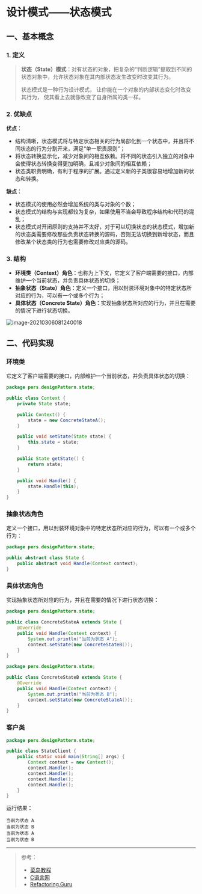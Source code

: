 # 设计模式——状态模式

## 一、基本概念

### 1. 定义

> **状态（State）模式**：对有状态的对象，把复杂的“判断逻辑”提取到不同的状态对象中，允许状态对象在其内部状态发生改变时改变其行为。
>
> 状态模式是一种行为设计模式， 让你能在一个对象的内部状态变化时改变其行为， 使其看上去就像改变了自身所属的类一样。

### 2. 优缺点

**优点**：

- 结构清晰，状态模式将与特定状态相关的行为局部化到一个状态中，并且将不同状态的行为分割开来，满足“单一职责原则”；
- 将状态转换显示化，减少对象间的相互依赖。将不同的状态引入独立的对象中会使得状态转换变得更加明确，且减少对象间的相互依赖；
- 状态类职责明确，有利于程序的扩展。通过定义新的子类很容易地增加新的状态和转换。

**缺点**：

- 状态模式的使用必然会增加系统的类与对象的个数；
- 状态模式的结构与实现都较为复杂，如果使用不当会导致程序结构和代码的混乱；
- 状态模式对开闭原则的支持并不太好，对于可以切换状态的状态模式，增加新的状态类需要修改那些负责状态转换的源码，否则无法切换到新增状态，而且修改某个状态类的行为也需要修改对应类的源码。

### 3. 结构

- **环境类（Context）角色**：也称为上下文，它定义了客户端需要的接口，内部维护一个当前状态，并负责具体状态的切换；
- **抽象状态（State）角色**：定义一个接口，用以封装环境对象中的特定状态所对应的行为，可以有一个或多个行为；
- **具体状态（Concrete State）角色**：实现抽象状态所对应的行为，并且在需要的情况下进行状态切换。

![image-20210306081240018](https://pic.try-hard.cn/blog/image-20210306081240018.png)

## 二、代码实现

### 环境类

它定义了客户端需要的接口，内部维护一个当前状态，并负责具体状态的切换：

```java
package pers.designPattern.state;

public class Context {
    private State state;

    public Context() {
        state = new ConcreteStateA();
    }

    public void setState(State state) {
        this.state = state;
    }

    public State getState() {
        return state;
    }

    public void Handle() {
        state.Handle(this);
    }
}
```

### 抽象状态角色

定义一个接口，用以封装环境对象中的特定状态所对应的行为，可以有一个或多个行为：

```java
package pers.designPattern.state;

public abstract class State {
    public abstract void Handle(Context context);
}
```

### 具体状态角色

实现抽象状态所对应的行为，并且在需要的情况下进行状态切换：

```java
package pers.designPattern.state;

public class ConcreteStateA extends State {
    @Override
    public void Handle(Context context) {
        System.out.println("当前为状态 A");
        context.setState(new ConcreteStateB());
    }
}
```

```java
package pers.designPattern.state;

public class ConcreteStateB extends State {
    @Override
    public void Handle(Context context) {
        System.out.println("当前为状态 B");
        context.setState(new ConcreteStateA());
    }
}
```

### 客户类

```java
package pers.designPattern.state;

public class StateClient {
    public static void main(String[] args) {
        Context context = new Context();
        context.Handle();
        context.Handle();
        context.Handle();
        context.Handle();
    }
}
```

运行结果：

```
当前为状态 A
当前为状态 B
当前为状态 A
当前为状态 B
```

***

> 参考：
>
> - [菜鸟教程](https://www.runoob.com/design-pattern/singleton-pattern.html)
> - [C语言网](http://c.biancheng.net/view/1338.html)
> - [Refactoring.Guru](https://refactoringguru.cn/)

